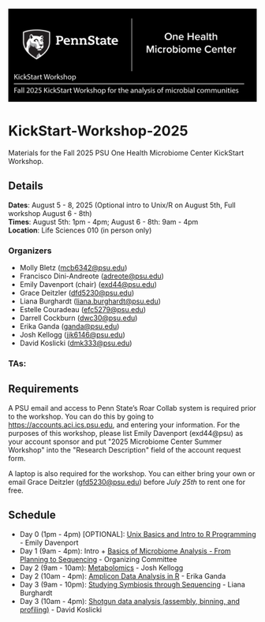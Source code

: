 ![IntroImage](images/IntroImage.jpg)
# KickStart-Workshop-2025
Materials for the Fall 2025 PSU One Health Microbiome Center KickStart Workshop.

## Details
**Dates**: August 5 - 8, 2025  (Optional intro to Unix/R on August 5th, Full workshop August 6 - 8th)  
**Times**: August 5th: 1pm - 4pm; August 6 - 8th: 9am - 4pm  
**Location**: Life Sciences 010 (in person only)

### Organizers
- Molly Bletz	(mcb6342@psu.edu)
- Francisco Dini-Andreote	(adreote@psu.edu)
- Emily Davenport	(chair) (exd44@psu.edu)
- Grace Deitzler	(dfd5230@psu.edu)
- Liana Burghardt 	(liana.burghardt@psu.edu)
- Estelle Couradeau	(efc5279@psu.edu) 
- Darrell Cockburn	(dwc30@psu.edu)
- Erika Ganda		(ganda@psu.edu)
- Josh Kellogg 		(jjk6146@psu.edu)
- David Koslicki	(dmk333@psu.edu)

### TAs:


## Requirements
A PSU email and access to Penn State’s Roar Collab system is required prior to the workshop. You can do this by going to https://accounts.aci.ics.psu.edu, and entering your information.  For the purposes of this workshop, please list Emily Davenport (exd44@psu) as your account sponsor and put "2025 Microbiome Center Summer Workshop" into the "Research Description" field of the account request form. 

A laptop is also required for the workshop. You can either bring your own or email Grace Deitzler (gfd5230@psu.edu) before _July 25th_ to rent one for free. 

## Schedule
- Day 0 (1pm - 4pm) [OPTIONAL]: [Unix Basics and Intro to R Programming](/Day0-UnixBasics) - Emily Davenport 
- Day 1 (9am - 4pm): Intro + [Basics of Microbiome Analysis - From Planning to Sequencing](/Day1-MicrobiomeAnalysisBasics) - Organizing Committee 
- Day 2 (9am - 10am): [Metabolomics](/Day2-AmpliconR) - Josh Kellogg
- Day 2 (10am - 4pm): [Amplicon Data Analysis in R](/Day2-AmpliconR) - Erika Ganda
- Day 3 (9am - 10pm): [Studying Symbiosis through Sequencing](/Day3-Shotgun) - Liana Burghardt 
- Day 3 (10am - 4pm): [Shotgun data analysis (assembly, binning, and profiling)](Day3-Shotgun/README.md) - David Koslicki
